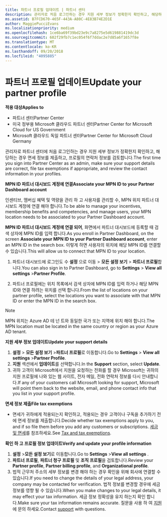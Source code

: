 ```yaml
---
title: 파트너 프로필 업데이트 | 파트너 센터
description: 관리자로 처음 로그인하는 경우 지원 세부 정보가 정확한지 확인하고, 해당하는 경우 면세 정보를 제출하고, 프로필의 연락처 정보를 검토합니다.
ms.assetid: B7FCD670-465F-443A-A80C-4E83B74E2D1E
author: MaggiePucciEvans
ms.localizationpriority: medium
ms.openlocfilehash: 1ce6ba69f39bd23e9c7a8275e5d619881419dc3d
ms.sourcegitcommit: 602f29fb7c1ec054f6f7ddac2e7d85a6f1657f8e
ms.translationtype: MT
ms.contentlocale: ko-KR
ms.lasthandoff: 09/20/2018
ms.locfileid: "4095885"
---
```

# <a name="update-your-partner-profile"></a><span data-ttu-id="0b0ed-103">파트너 프로필 업데이트</span><span class="sxs-lookup"><span data-stu-id="0b0ed-103">Update your partner profile</span></span>

**<span data-ttu-id="0b0ed-104">적용 대상</span><span class="sxs-lookup"><span data-stu-id="0b0ed-104">Applies to</span></span>**

-  <span data-ttu-id="0b0ed-105">파트너 센터</span><span class="sxs-lookup"><span data-stu-id="0b0ed-105">Partner Center</span></span>
-  <span data-ttu-id="0b0ed-106">미국 정부용 Microsoft 클라우드 파트너 센터</span><span class="sxs-lookup"><span data-stu-id="0b0ed-106">Partner Center for Microsoft Cloud for US Government</span></span>
-  <span data-ttu-id="0b0ed-107">Microsoft 클라우드 독일 파트너 센터</span><span class="sxs-lookup"><span data-stu-id="0b0ed-107">Partner Center for Microsoft Cloud Germany</span></span>

<span data-ttu-id="0b0ed-108">관리자로 파트너 센터에 처음 로그인하는 경우 지원 세부 정보가 정확한지 확인하고, 해당하는 경우 면세 정보를 제출하고, 프로필의 연락처 정보를 검토합니다.</span><span class="sxs-lookup"><span data-stu-id="0b0ed-108">The first time you sign into Partner Center as an admin, make sure your support details are correct, file tax exemptions if appropriate, and review the contact information in your profiles.</span></span>


**<span data-ttu-id="0b0ed-109">MPN ID 파트너 대시보드 계정에 연결</span><span class="sxs-lookup"><span data-stu-id="0b0ed-109">Associate your MPN ID to your Partner Dashboard account</span></span>**

<span data-ttu-id="0b0ed-110">인센티브, 멤버십 혜택 및 역량을 관리 하 고 사용자를 관리할 수, MPN 위치 파트너 대시보드 계정에 연결 해야 합니다.</span><span class="sxs-lookup"><span data-stu-id="0b0ed-110">To be able to manage your incentives, membership benefits and competencies, and manage users, your MPN location needs to be associated to your Partner Dashboard account.</span></span>

<span data-ttu-id="0b0ed-111">**MPN ID 파트너 대시보드 계정에 연결 되어**, 화면에서 파트너 대시보드에 등록할 때 검색 상자에 MPN ID를 입력 합니다.</span><span class="sxs-lookup"><span data-stu-id="0b0ed-111">As you enroll in Partner Dashboard, on the screen **Associate your MPN ID to your Partner Dashboard account**, enter an MPN ID in the search box.</span></span> <span data-ttu-id="0b0ed-112">이렇게 하면 사용자의 위치에 해당 MPN ID를 연결할 수 있습니다.</span><span class="sxs-lookup"><span data-stu-id="0b0ed-112">This will allow us to connect that MPN ID to your location.</span></span>

1. <span data-ttu-id="0b0ed-113">파트너 대시보드에 로그인도 수 **설정** 으로 이동 &gt; **모든 설정 보기** &gt; **파트너 프로필**합니다.</span><span class="sxs-lookup"><span data-stu-id="0b0ed-113">You can also sign in to Partner Dashboard, go to **Settings** &gt; **View all settings** &gt;**Partner Profile**.</span></span>

2. <span data-ttu-id="0b0ed-114">파트너 프로필에는 위치 목록에서 검색 상자에 MPN ID를 입력 하거나 해당 MPN ID와 연결 하려는 위치를 선택 합니다.</span><span class="sxs-lookup"><span data-stu-id="0b0ed-114">From the list of locations on your partner profile, select the locations you want to associate with that MPN ID or enter the MPN ID in the search box.</span></span>

>[!Note]
><span data-ttu-id="0b0ed-115">MPN 위치는 Azure AD 테 넌 트와 동일한 국가 또는 지역에 위치 해야 합니다.</span><span class="sxs-lookup"><span data-stu-id="0b0ed-115">The MPN location must be located in the same country or region as your Azure AD tenant.</span></span> 


**<span data-ttu-id="0b0ed-116">지원 세부 정보 업데이트</span><span class="sxs-lookup"><span data-stu-id="0b0ed-116">Update your support details</span></span>** 

1.  <span data-ttu-id="0b0ed-117">**설정** &gt; **모든 설정 보기** &gt;**파트너 프로필**로 이동합니다.</span><span class="sxs-lookup"><span data-stu-id="0b0ed-117">Go to **Settings** &gt; **View all settings** &gt;**Partner Profile**.</span></span>
2.  <span data-ttu-id="0b0ed-118">**지원** 섹션에서 **업데이트**를 선택합니다.</span><span class="sxs-lookup"><span data-stu-id="0b0ed-118">In the **Support** section, select **Update**.</span></span>
3.  <span data-ttu-id="0b0ed-119">귀하 고객이 Microsoft에서 지원을 요청하는 전화를 할 경우 Microsoft는 귀하의 지원 프로필에 나와 있는 웹 사이트, 전자 메일, 전화 연락처 정보를 다시 안내합니다.</span><span class="sxs-lookup"><span data-stu-id="0b0ed-119">If any of your customers call Microsoft looking for support, Microsoft will point them back to the website, email, and phone contact info that you list in your support profile.</span></span>

**<span data-ttu-id="0b0ed-120">면세 정보 제출</span><span class="sxs-lookup"><span data-stu-id="0b0ed-120">File tax exemptions</span></span>**

-   <span data-ttu-id="0b0ed-121">면세가 귀하에게 적용되는지 확인하고, 적용되는 경우 고객이나 구독을 추가하기 전에 면세 정보를 제출합니다.</span><span class="sxs-lookup"><span data-stu-id="0b0ed-121">Decide whether tax exemptions apply to you, and if so file them before you add any customers or subscriptions.</span></span> <span data-ttu-id="0b0ed-122">[세금 및 면세](tax-and-tax-exemptions.md)를 참조하세요.</span><span class="sxs-lookup"><span data-stu-id="0b0ed-122">See [Tax and tax exemptions](tax-and-tax-exemptions.md).</span></span>

**<span data-ttu-id="0b0ed-123">확인 하 고 프로필 정보 업데이트</span><span class="sxs-lookup"><span data-stu-id="0b0ed-123">Verify and update your profile information</span></span>**

1.  <span data-ttu-id="0b0ed-124">**설정** &gt;**모든 설정 보기**로 이동합니다.</span><span class="sxs-lookup"><span data-stu-id="0b0ed-124">Go to **Settings** &gt;**View all settings** .</span></span> 
2.  <span data-ttu-id="0b0ed-125">**파트너 프로필**, **파트너 청구 프로필** 및 **조직 프로필**을 검토합니다.</span><span class="sxs-lookup"><span data-stu-id="0b0ed-125">Review your **Partner profile**, **Partner billing profile**, and **Organizational profile**.</span></span>
3.  <span data-ttu-id="0b0ed-126">법적 근무처 주소의 세부 정보를 변경 해야 하는 경우 확인을 위해 회사에 연결할 수 있습니다.</span><span class="sxs-lookup"><span data-stu-id="0b0ed-126">If you need to change the details of your legal address, your company may be contacted for verification.</span></span> <span data-ttu-id="0b0ed-127">법적 정보를 변경할 경우에 세금 정보를 영향 될 수 있습니다.</span><span class="sxs-lookup"><span data-stu-id="0b0ed-127">When you make changes to your legal details, it may effect your tax information.</span></span> <span data-ttu-id="0b0ed-128">세금 정보 정확성을 유지 하는지 확인 합니다.</span><span class="sxs-lookup"><span data-stu-id="0b0ed-128">Make sure your tax information remains accurate.</span></span> <span data-ttu-id="0b0ed-129">질문을 사용 하 여 [지원](https://partner.microsoft.com/support/contact-support) 에 문의 하세요.</span><span class="sxs-lookup"><span data-stu-id="0b0ed-129">Contact [support](https://partner.microsoft.com/support/contact-support) with questions.</span></span>

 

 



